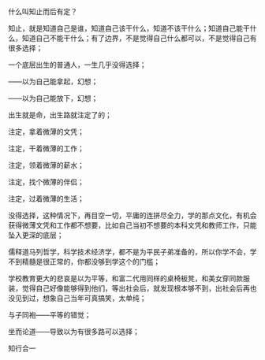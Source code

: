 什么叫知止而后有定？

知止，就是知道自己是谁，知道自己该干什么，知道不该干什么；知道自己能干什么，知道自己不能干什么；有了边界，不是觉得自己什么都可以，不是觉得自己有很多选择；

一个底层出生的普通人，一生几乎没得选择；

——以为自己能拿起，幻想；

——以为自己能放下，幻想；

出生就是命，出生路就注定了的；

注定，拿着微薄的文凭；

注定，干着微薄的工作；

注定，领着微薄的薪水；

注定，找个微薄的伴侣；

注定，过着微薄的生活；



没得选择，这种情况下，再目空一切，平庸的连拼尽全力，学的那点文化，有机会获得微薄文凭和工作都不想要，比如自己当初不想要的本科文凭和教师工作，只能坠入更深的底层；



儒释道马列哲学，科学技术经济学，都不是为平民子弟准备的，所以你学不会，学不到精髓是很正常的，你都没够到学这个的门槛；



学校教育更大的悲哀是以为平等，和富二代用同样的桌椅板凳，和美女穿同款服装，觉得自己好像能够得到他们，等出社会后，就发现根本够不到，出社会后再也没见到过，想象自己当年可真搞笑，太单纯；



与子同袍——平等的错觉；

坐而论道——导致以为有很多路可以选择；



知行合一
